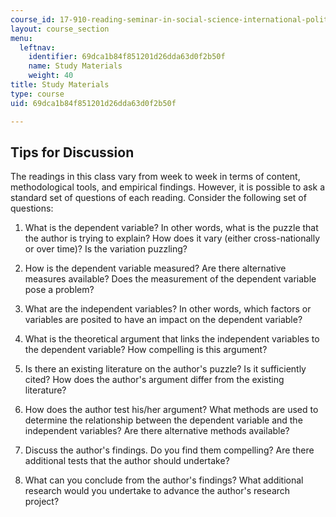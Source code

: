 ```yaml
---
course_id: 17-910-reading-seminar-in-social-science-international-political-economy-fall-2006
layout: course_section
menu:
  leftnav:
    identifier: 69dca1b84f851201d26dda63d0f2b50f
    name: Study Materials
    weight: 40
title: Study Materials
type: course
uid: 69dca1b84f851201d26dda63d0f2b50f

---
```


Tips for Discussion
-------------------

The readings in this class vary from week to week in terms of content, methodological tools, and empirical findings. However, it is possible to ask a standard set of questions of each reading. Consider the following set of questions:

1.  What is the dependent variable? In other words, what is the puzzle that the author is trying to explain? How does it vary (either cross-nationally or over time)? Is the variation puzzling?  
      
    
2.  How is the dependent variable measured? Are there alternative measures available? Does the measurement of the dependent variable pose a problem?  
      
    
3.  What are the independent variables? In other words, which factors or variables are posited to have an impact on the dependent variable?  
      
    
4.  What is the theoretical argument that links the independent variables to the dependent variable? How compelling is this argument?  
      
    
5.  Is there an existing literature on the author's puzzle? Is it sufficiently cited? How does the author's argument differ from the existing literature?  
      
    
6.  How does the author test his/her argument? What methods are used to determine the relationship between the dependent variable and the independent variables? Are there alternative methods available?  
      
    
7.  Discuss the author's findings. Do you find them compelling? Are there additional tests that the author should undertake?  
      
    
8.  What can you conclude from the author's findings? What additional research would you undertake to advance the author's research project?
